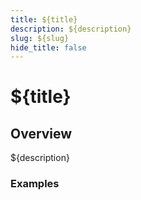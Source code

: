 ```yaml
---
title: ${title}
description: ${description}
slug: ${slug}
hide_title: false
---
```


# ${title}

## Overview

<!-- ✍ Update this section if you want to provide more details -->

${description}

### Examples

<!--
    ✍ Feel free to rename this section,
    add new ones, etc.
-->

<!--
    Because Electron examples usually require multiple files (HTML, CSS, JS
    for the main and renderer process, etc.), we use this custom code block
    for Fiddle (https://www.electronjs.org/fiddle).
    Please modify any of the files in the referenced folder to fit your
    example.
    The content in this codeblock will not be rendered in the website so you
    can leave it empty.
-->

```fiddle docs/fiddles/${slug}

```

<!-- ✍ Explanation of the code below -->
